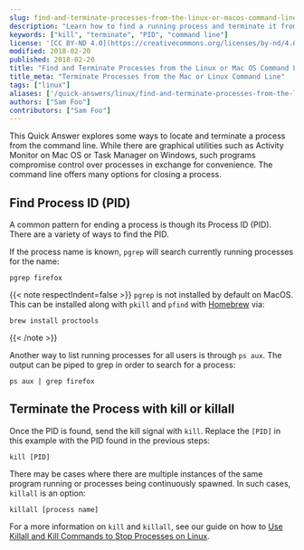 ```yaml
---
slug: find-and-terminate-processes-from-the-linux-or-macos-command-line
description: "Learn how to find a running process and terminate it from the command line in Linux and Mac OS."
keywords: ["kill", "terminate", "PID", "command line"]
license: '[CC BY-ND 4.0](https://creativecommons.org/licenses/by-nd/4.0)'
modified: 2018-02-20
published: 2018-02-20
title: "Find and Terminate Processes from the Linux or Mac OS Command Line"
title_meta: "Terminate Processes from the Mac or Linux Command Line"
tags: ["linux"]
aliases: ['/quick-answers/linux/find-and-terminate-processes-from-the-linux-or-macos-command-line/']
authors: ["Sam Foo"]
contributors: ["Sam Foo"]
---
```


This Quick Answer explores some ways to locate and terminate a process from the command line. While there are graphical utilities such as Activity Monitor on Mac OS or Task Manager on Windows, such programs compromise control over processes in exchange for convenience. The command line offers many options for closing a process.

## Find Process ID (PID)

A common pattern for ending a process is though its Process ID (PID). There are a variety of ways to find the PID.

If the process name is known, `pgrep` will search currently running processes for the name:

    pgrep firefox

{{< note respectIndent=false >}}
`pgrep` is not installed by default on MacOS. This can be installed along with `pkill` and `pfind` with [Homebrew](https://brew.sh/) via:

    brew install proctools

{{< /note >}}

Another way to list running processes for all users is through `ps aux`. The output can be piped to grep in order to search for a process:

    ps aux | grep firefox

## Terminate the Process with kill or killall

Once the PID is found, send the kill signal with `kill`. Replace the `[PID]` in this example with the PID found in the previous steps:

    kill [PID]

There may be cases where there are multiple instances of the same program running or processes being continuously spawned. In such cases, `killall` is an option:

    killall [process name]

For a more information on `kill` and `killall`, see our guide on how to [Use Killall and Kill Commands to Stop Processes on Linux](/docs/guides/use-killall-and-kill-to-stop-processes-on-linux/).

<!-- Windows instructions via taskkill someday -->
